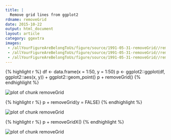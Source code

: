 ```yaml
---
title: |
  Remove grid lines from ggplot2
rdname: removeGrid
date: 2015-10-22
output: html_document
layout: article
category: ggextra
images:
 - /allYourFigureAreBelongToUs/figure/source/1991-05-31-removeGrid//removeGrid-1.png
 - /allYourFigureAreBelongToUs/figure/source/1991-05-31-removeGrid//removeGrid-2.png
 - /allYourFigureAreBelongToUs/figure/source/1991-05-31-removeGrid//removeGrid-3.png
---
```





{% highlight r %}
df <- data.frame(x = 1:50, y = 1:50)
p <- ggplot2::ggplot(df, ggplot2::aes(x, y)) + ggplot2::geom_point()
p + removeGrid()
{% endhighlight %}

![plot of chunk removeGrid](/allYourFigureAreBelongToUs/figure/source/1991-05-31-removeGrid/removeGrid-1.png) 

{% highlight r %}
p + removeGrid(y = FALSE)
{% endhighlight %}

![plot of chunk removeGrid](/allYourFigureAreBelongToUs/figure/source/1991-05-31-removeGrid/removeGrid-2.png) 

{% highlight r %}
p + removeGridX()
{% endhighlight %}

![plot of chunk removeGrid](/allYourFigureAreBelongToUs/figure/source/1991-05-31-removeGrid/removeGrid-3.png) 